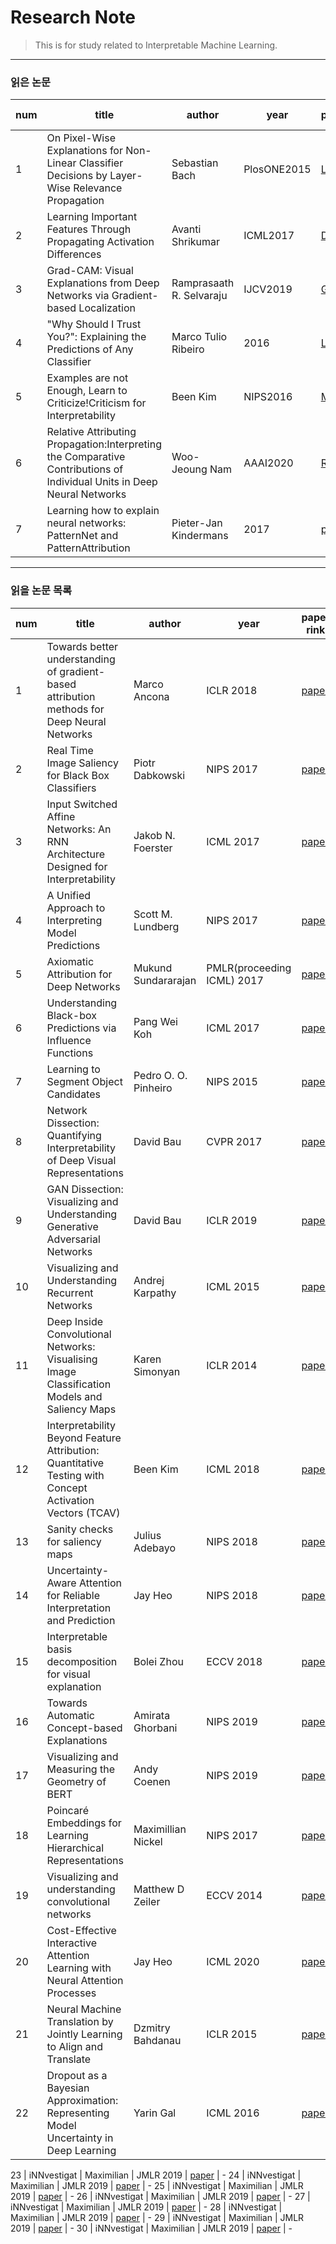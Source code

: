 Research Note
=============

> This is for study related to Interpretable Machine Learning.
---------
### 읽은 논문

num | title | author | year | paper rink | note rink
---- | ---- | ---- | ---- | ---- | ----
1 | On Pixel-Wise Explanations for Non-Linear Classifier Decisions by Layer-Wise Relevance Propagation | Sebastian Bach | PlosONE2015 | [LRP](https://pdfs.semanticscholar.org/17a2/73bbd4448083b01b5a9389b3c37f5425aac0.pdf?_ga=2.203325009.177220768.1611018563-57653733.1606442592) | [Note](https://drive.google.com/file/d/1YIakz1pZ69Zfcrd6ncU5SosyWE3uBTCR/view?usp=sharing)
2 | Learning Important Features Through Propagating Activation Differences| Avanti Shrikumar | ICML2017 | [DeepLIFT](https://arxiv.org/pdf/1704.02685.pdf) | [Note](https://drive.google.com/file/d/1FbCtEbHD-5mZ_3tZt8dZYdko6vD01bSr/view?usp=sharing)
3 | Grad-CAM: Visual Explanations from Deep Networks via Gradient-based Localization | Ramprasaath R. Selvaraju | IJCV2019 | [Grad_CAM](https://arxiv.org/pdf/1610.02391.pdf) | [Note](https://drive.google.com/file/d/1zQHj8hRCtJAI7B6kxvACCFS_OOrKakCM/view?usp=sharing)
4 | "Why Should I Trust You?": Explaining the Predictions of Any Classifier | Marco Tulio Ribeiro | 2016 | [LIME](https://arxiv.org/pdf/1602.04938.pdf) | [Note](https://drive.google.com/file/d/1K_koIvaUdy2d2c1RMb2En5g3-N-hREzJ/view?usp=sharing)
5 | Examples are not Enough, Learn to Criticize!Criticism for Interpretability | Been Kim | NIPS2016 | [MMD](https://beenkim.github.io/papers/KIM2016NIPS_MMD.pdf) | [Note](https://drive.google.com/file/d/1guMTtrhLF8H6iLMVZjUJ9i_MC7Wn7Ugw/view?usp=sharing)
6 | Relative Attributing Propagation:Interpreting the Comparative Contributions of Individual Units in Deep Neural Networks | Woo-Jeoung Nam | AAAI2020 | [RAP](https://arxiv.org/pdf/1904.00605.pdf) | [Note](https://drive.google.com/file/d/16BTSaOOZF1RgpSyLs6Cy--Flh8sE0qQM/view?usp=sharing)
7 | Learning how to explain neural networks: PatternNet and PatternAttribution | Pieter-Jan Kindermans | 2017 | [paper](https://arxiv.org/pdf/1705.05598.pdf) | [Note](https://drive.google.com/file/d/1AH48eO8hOZOoKYAd_cnxJDHHaWjmql9_/view?usp=sharing)


----------
### 읽을 논문 목록

num | title | author | year | paper rink | note rink
---- | ---- | ---- | ---- | ---- | ----
1 | Towards better understanding of gradient-based attribution methods for Deep Neural Networks | Marco Ancona | ICLR 2018 | [paper](https://openreview.net/forum?id=Sy21R9JAW) | -
2 | Real Time Image Saliency for Black Box Classifiers | Piotr Dabkowski | NIPS 2017 | [paper](https://proceedings.neurips.cc/paper/2017/hash/0060ef47b12160b9198302ebdb144dcf-Abstract.html) | -
3 | Input Switched Affine Networks: An RNN Architecture Designed for Interpretability | Jakob N. Foerster | ICML 2017 | [paper](http://proceedings.mlr.press/v70/foerster17a.html) | -
4 | A Unified Approach to Interpreting Model Predictions | Scott M. Lundberg | NIPS 2017 | [paper](https://arxiv.org/abs/1705.07874) | -
5 | Axiomatic Attribution for Deep Networks | Mukund Sundararajan | PMLR(proceeding ICML) 2017 | [paper](http://proceedings.mlr.press/v70/sundararajan17a.html) | -
6 | Understanding Black-box Predictions via Influence Functions | Pang Wei Koh | ICML 2017 | [paper](http://proceedings.mlr.press/v70/koh17a.html) | -
7 | Learning to Segment Object Candidates | Pedro O. O. Pinheiro | NIPS 2015 | [paper](https://scholar.google.com/citations?user=BU6f7L4AAAAJ&hl=en) | -
8 | Network Dissection: Quantifying Interpretability of Deep Visual Representations | David Bau | CVPR 2017 | [paper](https://arxiv.org/abs/1704.05796) | -
9 | GAN Dissection: Visualizing and Understanding Generative Adversarial Networks | David Bau | ICLR 2019 | [paper](https://arxiv.org/abs/1811.10597) | -
10 | Visualizing and Understanding Recurrent Networks | Andrej Karpathy | ICML 2015 | [paper](https://arxiv.org/abs/1506.02078) | -
11 | Deep Inside Convolutional Networks: Visualising Image Classification Models and Saliency Maps | Karen Simonyan | ICLR 2014 | [paper](https://arxiv.org/abs/1312.6034) | -
12 | Interpretability Beyond Feature Attribution: Quantitative Testing with Concept Activation Vectors (TCAV) | Been Kim | ICML 2018 | [paper](https://arxiv.org/abs/1711.11279) | -
13 | Sanity checks for saliency maps | Julius Adebayo | NIPS 2018 | [paper](https://arxiv.org/abs/1810.03292) | -
14 | Uncertainty-Aware Attention for Reliable Interpretation and Prediction | Jay Heo | NIPS 2018 | [paper](https://arxiv.org/abs/1805.09653) | -
15 | Interpretable basis decomposition for visual explanation | Bolei Zhou | ECCV 2018 | [paper](https://openaccess.thecvf.com/content_ECCV_2018/html/Antonio_Torralba_Interpretable_Basis_Decomposition_ECCV_2018_paper.html) | -
16 | Towards Automatic Concept-based Explanations | Amirata Ghorbani | NIPS 2019 | [paper](https://arxiv.org/abs/1902.03129) | -
17 | Visualizing and Measuring the Geometry of BERT | Andy Coenen | NIPS 2019 | [paper](https://arxiv.org/abs/1906.02715) | -
18 | Poincaré Embeddings for Learning Hierarchical Representations | Maximillian Nickel  | NIPS 2017 | [paper](https://arxiv.org/abs/1705.08039) | -
19 | Visualizing and understanding convolutional networks | Matthew D Zeiler | ECCV 2014 | [paper](https://arxiv.org/abs/1311.2901) | -
20 | Cost-Effective Interactive Attention Learning with Neural Attention Processes | Jay Heo | ICML 2020 | [paper](https://arxiv.org/abs/2006.05419) | -
21 | Neural Machine Translation by Jointly Learning to Align and Translate | Dzmitry Bahdanau | ICLR 2015 | [paper](https://arxiv.org/abs/1409.0473) | -
22 | Dropout as a Bayesian Approximation: Representing Model Uncertainty in Deep Learning | Yarin Gal | ICML 2016 | [paper](https://arxiv.org/abs/1506.02142) | -

23 | iNNvestigat | Maximilian | JMLR 2019 | [paper](https) | -
24 | iNNvestigat | Maximilian | JMLR 2019 | [paper](https) | -
25 | iNNvestigat | Maximilian | JMLR 2019 | [paper](https) | -
26 | iNNvestigat | Maximilian | JMLR 2019 | [paper](https) | -
27 | iNNvestigat | Maximilian | JMLR 2019 | [paper](https) | -
28 | iNNvestigat | Maximilian | JMLR 2019 | [paper](https) | -
29 | iNNvestigat | Maximilian | JMLR 2019 | [paper](https) | -
30 | iNNvestigat | Maximilian | JMLR 2019 | [paper](https) | -
